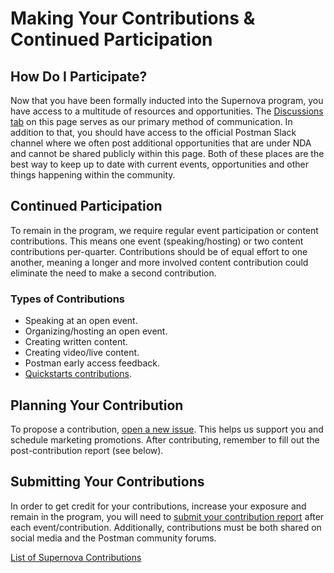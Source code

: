 # Making Your Contributions & Continued Participation

## How Do I Participate?
Now that you have been formally inducted into the Supernova program, you have access to a multitude of resources and opportunities. The [Discussions tab](https://github.com/Kcorb95/Postman-Supernova-Program-Resources/discussions) on this page serves as our primary method of communication. In addition to that, you should have access to the official Postman Slack channel where we often post additional opportunities that are under NDA and cannot be shared publicly within this page.
Both of these places are the best way to keep up to date with current events, opportunities and other things happening within the community.

## Continued Participation
To remain in the program, we require regular event participation or content contributions. This means one event (speaking/hosting) or two content contributions per-quarter. Contributions should be of equal effort to one another, meaning a longer and more involved content contribution could eliminate the need to make a second contribution.

### Types of Contributions
- Speaking at an open event.
- Organizing/hosting an open event.
- Creating written content.
- Creating video/live content.
- Postman early access feedback.
- [Quickstarts contributions](https://youtu.be/aLehVZegyXk).

## Planning Your Contribution
To propose a contribution, [open a new issue](https://github.com/Kcorb95/Postman-Supernova-Program-Resources/issues/new?assignees=Kcorb95&labels=Contribution+Proposal&template=contribution-proposal.md&title=Contribution+Proposal+-+TITLE+%28Supernova+Name%29). This helps us support you and schedule marketing promotions. After contributing, remember to fill out the post-contribution report (see below).

## Submitting Your Contributions
In order to get credit for your contributions, increase your exposure and remain in the program, you will need to [submit your contribution report](https://airtable.com/shrM6Uh7WqOEJJQZ7) after each event/contribution. Additionally, contributions must be both shared on social media and the Postman community forums.


[List of Supernova Contributions](https://github.com/Kcorb95/Postman-Supernova-Program-Resources/blob/main/pages/contributions/Current-Contributions.md)

